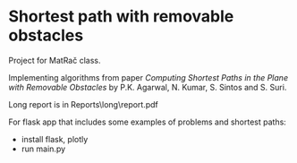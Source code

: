 # Shortest path with removable obstacles

Project for MatRač class.

Implementing algorithms from paper *Computing Shortest Paths in the Plane with Removable Obstacles* by P.K. Agarwal, N. Kumar, S. Sintos and S. Suri.

Long report is in Reports\long\report.pdf

For flask app that includes some examples of problems and shortest paths:
 - install flask, plotly
 - run main.py 




